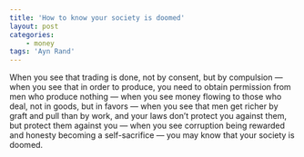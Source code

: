 ```yaml
---
title: 'How to know your society is doomed'
layout: post
categories:
    - money
tags: 'Ayn Rand'
---
```


When you see that trading is done, not by consent, but by compulsion — when you see that in order to produce, you need to obtain permission from men who produce nothing — when you see money flowing to those who deal, not in goods, but in favors — when you see that men get richer by graft and pull than by work, and your laws don’t protect you against them, but protect them against you — when you see corruption being rewarded and honesty becoming a self-sacrifice — you may know that your society is doomed.